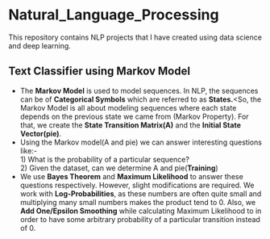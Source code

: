 # Natural_Language_Processing
This repository contains NLP projects that I have created using data science and deep learning.
## Text Classifier using Markov Model
* The **Markov Model** is used to model sequences. In NLP, the sequences can be of **Categorical Symbols** which are referred to as **States.**<So, the Markov Model is all about modeling sequences where each state depends on the previous state we came from (Markov Property). For that, we create the **State Transition Matrix(A)** and the **Initial State Vector(pie)**.<br/>
* Using the Markov model(A and pie) we can answer interesting questions like:-<br/>1) What is the probability of a particular sequence? <br/>2) Given the dataset, can we determine A and pie(**Training**)<br/> 
* We use **Bayes Theorem** and **Maximum Likelihood** to answer these questions respectively. However, slight modifications are required. We work with **Log-Probabilities**, as these numbers are often quite small and multiplying many small numbers makes the product tend to 0. Also, we **Add One/Epsilon Smoothing** while calculating Maximum Likelihood to in order to have some arbitrary probability of a particular transition instead of 0.<br/>
